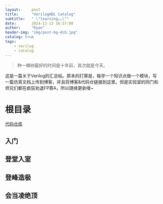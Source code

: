 ```yaml
---
layout:     post
title:      "VerilogHDL Catalog"
subtitle:   " \"learning……\""
date:       2024-11-13 16:57:00
author:     "Ryan"
header-img: "img/post-bg-dcb.jpg"
catalog: true
tags:
    - verilog
    - catalog
---
```


> 种一棵树最好的时间是十年前，其次就是今天。

这是一篇关于Verilog的汇总帖。原本的打算是，每学一个知识点做一个模块，写一篇仿真文档上传到博客，并且将博客&代码仓链接到这里。但是实验室的同门和师兄们都在疯狂劝退FP寄A，所以随缘更新喽~

# 根目录
[代码仓库][1]

## 入门

## 登堂入室

## 登峰造极

## 会当凌绝顶




[1]:https://github.com/RyanAqu/Verilogs

